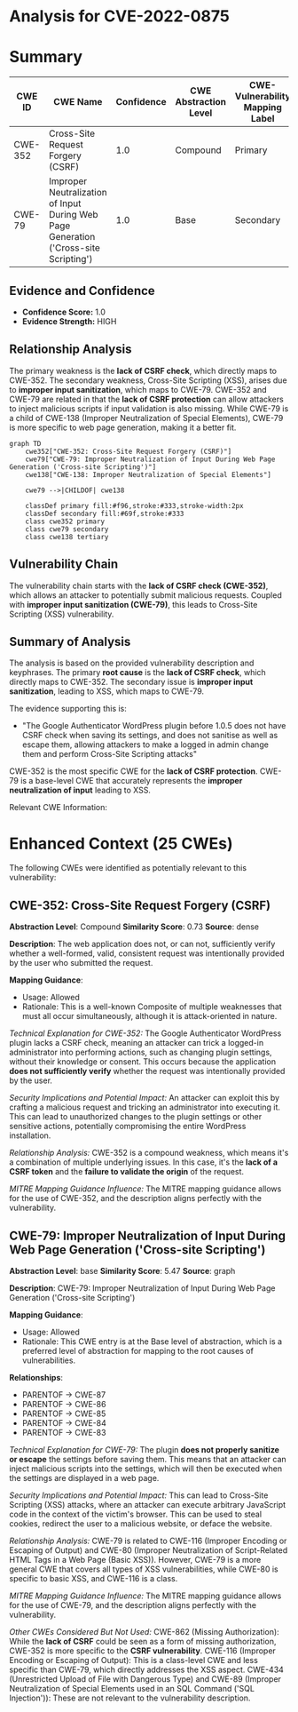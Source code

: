 # Analysis for CVE-2022-0875

# Summary
| CWE ID    | CWE Name                                                                             | Confidence | CWE Abstraction Level | CWE-Vulnerability Mapping Label | CWE-Vulnerability Mapping Notes |
| --------- | ------------------------------------------------------------------------------------ | ---------- | --------------------- | ----------------------------- | ------------------------------- |
| CWE-352   | Cross-Site Request Forgery (CSRF)                                                    | 1.0        | Compound              | Primary                       | Allowed                         |
| CWE-79    | Improper Neutralization of Input During Web Page Generation ('Cross-site Scripting') | 1.0        | Base                  | Secondary                     | Allowed                         |

## Evidence and Confidence

*   **Confidence Score:** 1.0
*   **Evidence Strength:** HIGH

## Relationship Analysis
The primary weakness is the **lack of CSRF check**, which directly maps to CWE-352. The secondary weakness, Cross-Site Scripting (XSS), arises due to **improper input sanitization**, which maps to CWE-79. CWE-352 and CWE-79 are related in that the **lack of CSRF protection** can allow attackers to inject malicious scripts if input validation is also missing. While CWE-79 is a child of CWE-138 (Improper Neutralization of Special Elements), CWE-79 is more specific to web page generation, making it a better fit.

```mermaid
graph TD
    cwe352["CWE-352: Cross-Site Request Forgery (CSRF)"]
    cwe79["CWE-79: Improper Neutralization of Input During Web Page Generation ('Cross-site Scripting')"]
    cwe138["CWE-138: Improper Neutralization of Special Elements"]

    cwe79 -->|CHILDOF| cwe138

    classDef primary fill:#f96,stroke:#333,stroke-width:2px
    classDef secondary fill:#69f,stroke:#333
    class cwe352 primary
    class cwe79 secondary
    class cwe138 tertiary
```

## Vulnerability Chain
The vulnerability chain starts with the **lack of CSRF check (CWE-352)**, which allows an attacker to potentially submit malicious requests. Coupled with **improper input sanitization (CWE-79)**, this leads to Cross-Site Scripting (XSS) vulnerability.

## Summary of Analysis
The analysis is based on the provided vulnerability description and keyphrases. The primary **root cause** is the **lack of CSRF check**, which directly maps to CWE-352. The secondary issue is **improper input sanitization**, leading to XSS, which maps to CWE-79.

The evidence supporting this is:
*   "The Google Authenticator WordPress plugin before 1.0.5 does not have CSRF check when saving its settings, and does not sanitise as well as escape them, allowing attackers to make a logged in admin change them and perform Cross-Site Scripting attacks"

CWE-352 is the most specific CWE for the **lack of CSRF protection**. CWE-79 is a base-level CWE that accurately represents the **improper neutralization of input** leading to XSS.

Relevant CWE Information:

# Enhanced Context (25 CWEs)
The following CWEs were identified as potentially relevant to this vulnerability:

## CWE-352: Cross-Site Request Forgery (CSRF)
**Abstraction Level**: Compound
**Similarity Score**: 0.73
**Source**: dense

**Description**:
The web application does not, or can not, sufficiently verify whether a well-formed, valid, consistent request was intentionally provided by the user who submitted the request.

**Mapping Guidance**:
- Usage: Allowed
- Rationale: This is a well-known Composite of multiple weaknesses that must all occur simultaneously, although it is attack-oriented in nature.

*Technical Explanation for CWE-352:*
The Google Authenticator WordPress plugin lacks a CSRF check, meaning an attacker can trick a logged-in administrator into performing actions, such as changing plugin settings, without their knowledge or consent. This occurs because the application **does not sufficiently verify** whether the request was intentionally provided by the user.

*Security Implications and Potential Impact:*
An attacker can exploit this by crafting a malicious request and tricking an administrator into executing it. This can lead to unauthorized changes to the plugin settings or other sensitive actions, potentially compromising the entire WordPress installation.

*Relationship Analysis:*
CWE-352 is a compound weakness, which means it's a combination of multiple underlying issues. In this case, it's the **lack of a CSRF token** and the **failure to validate the origin** of the request.

*MITRE Mapping Guidance Influence:*
The MITRE mapping guidance allows for the use of CWE-352, and the description aligns perfectly with the vulnerability.

## CWE-79: Improper Neutralization of Input During Web Page Generation ('Cross-site Scripting')
**Abstraction Level**: base
**Similarity Score**: 5.47
**Source**: graph

**Description**:
CWE-79: Improper Neutralization of Input During Web Page Generation ('Cross-site Scripting')

**Mapping Guidance**:
- Usage: Allowed
- Rationale: This CWE entry is at the Base level of abstraction, which is a preferred level of abstraction for mapping to the root causes of vulnerabilities.

**Relationships**:
- PARENTOF -> CWE-87
- PARENTOF -> CWE-86
- PARENTOF -> CWE-85
- PARENTOF -> CWE-84
- PARENTOF -> CWE-83

*Technical Explanation for CWE-79:*
The plugin **does not properly sanitize or escape** the settings before saving them. This means that an attacker can inject malicious scripts into the settings, which will then be executed when the settings are displayed in a web page.

*Security Implications and Potential Impact:*
This can lead to Cross-Site Scripting (XSS) attacks, where an attacker can execute arbitrary JavaScript code in the context of the victim's browser. This can be used to steal cookies, redirect the user to a malicious website, or deface the website.

*Relationship Analysis:*
CWE-79 is related to CWE-116 (Improper Encoding or Escaping of Output) and CWE-80 (Improper Neutralization of Script-Related HTML Tags in a Web Page (Basic XSS)). However, CWE-79 is a more general CWE that covers all types of XSS vulnerabilities, while CWE-80 is specific to basic XSS, and CWE-116 is a class.

*MITRE Mapping Guidance Influence:*
The MITRE mapping guidance allows for the use of CWE-79, and the description aligns perfectly with the vulnerability.

*Other CWEs Considered But Not Used:*
CWE-862 (Missing Authorization): While the **lack of CSRF** could be seen as a form of missing authorization, CWE-352 is more specific to the **CSRF vulnerability**.
CWE-116 (Improper Encoding or Escaping of Output): This is a class-level CWE and less specific than CWE-79, which directly addresses the XSS aspect.
CWE-434 (Unrestricted Upload of File with Dangerous Type) and CWE-89 (Improper Neutralization of Special Elements used in an SQL Command ('SQL Injection')): These are not relevant to the vulnerability description.